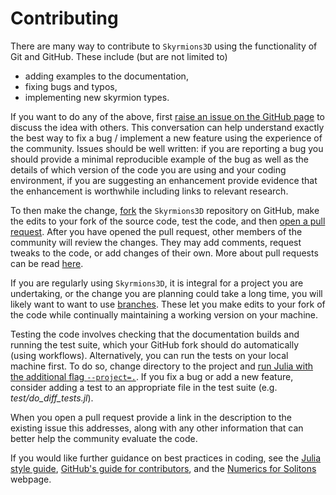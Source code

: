 # Contributing

There are many way to contribute to `Skyrmions3D` using the functionality of Git and GitHub. These include (but are not limited to)

* adding examples to the documentation,
* fixing bugs and typos,
* implementing new skyrmion types. 

If you want to do any of the above, first [raise an issue on the GitHub page](https://github.com/chrishalcrow/Skyrmions3D.jl/issues) to discuss the idea with others. This conversation can help understand exactly the best way to fix a bug / implement a new feature using the experience of the community. Issues should be well written: if you are reporting a bug you should provide a minimal reproducible example of the bug as well as the details of which version of the code you are using and your coding environment, if you are suggesting an enhancement provide evidence that the enhancement is worthwhile including links to relevant research. 

To then make the change, [fork](https://docs.github.com/en/pull-requests/collaborating-with-pull-requests/working-with-forks/fork-a-repo) the `Skyrmions3D` repository on GitHub, make the edits to your fork of the source code, test the code, and then [open a pull request](https://docs.github.com/en/pull-requests/collaborating-with-pull-requests/proposing-changes-to-your-work-with-pull-requests/creating-a-pull-request-from-a-fork). After you have opened the pull request, other members of the community will review the changes. They may add comments, request tweaks to the code, or add changes of their own. More about pull requests can be read [here](https://docs.github.com/en/pull-requests/collaborating-with-pull-requests/proposing-changes-to-your-work-with-pull-requests/about-pull-requests). 

If you are regularly using `Skyrmions3D`, it is integral for a project you are undertaking, or the change you are planning could take a long time, you will likely want to want to use [branches](https://docs.github.com/en/pull-requests/collaborating-with-pull-requests/proposing-changes-to-your-work-with-pull-requests/about-branches). These let you make edits to your fork of the code while continually maintaining a working version on your machine. 

Testing the code involves checking that the documentation builds and running the test suite, which your GitHub fork should do automatically (using workflows). Alternatively, you can run the tests on your local machine first. To do so, change directory to the project and [run Julia with the additional flag `--project=.`](https://pkgdocs.julialang.org/v1/environments/). If you fix a bug or add a new feature, consider adding a test to an appropriate file in the test suite (e.g. *test/do_diff_tests.jl*). 

When you open a pull request provide a link in the description to the existing issue this addresses, along with any other information that can better help the community evaluate the code. 

If you would like further guidance on best practices in coding, see the [Julia style guide](https://docs.julialang.org/en/v1/manual/style-guide/), [GitHub's guide for contributors](https://docs.github.com/en/get-started/exploring-projects-on-github/contributing-to-a-project), and the [Numerics for Solitons](https://chrishalcrow.github.io/NumericsForSolitons/) webpage. 

